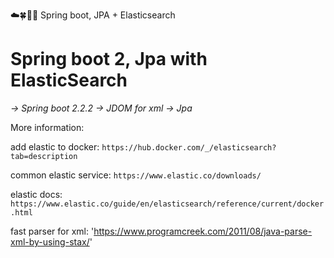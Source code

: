 ☁️🍀🕵🏼 Spring boot, JPA + Elasticsearch

# Spring boot 2, Jpa with ElasticSearch

_-> Spring boot 2.2.2
-> JDOM for xml
-> Jpa_ 

More information: 

 add elastic to docker:
`https://hub.docker.com/_/elasticsearch?tab=description`

common elastic service:
`https://www.elastic.co/downloads/`

elastic docs:
`https://www.elastic.co/guide/en/elasticsearch/reference/current/docker.html`

fast parser for xml:
'https://www.programcreek.com/2011/08/java-parse-xml-by-using-stax/'
